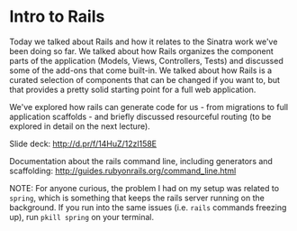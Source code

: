 # Intro to Rails

Today we talked about Rails and how it relates to the Sinatra work we've been doing so far. We talked about how Rails organizes the component parts of the application (Models, Views, Controllers, Tests) and discussed some of the add-ons that come built-in. We talked about how Rails is a curated selection of components that can be changed if you want to, but that provides a pretty solid starting point for a full web application.

We've explored how rails can generate code for us - from migrations to full application scaffolds - and briefly discussed resourceful routing (to be explored in detail on the next lecture).

Slide deck: http://d.pr/f/14HuZ/12zl158E

Documentation about the rails command line, including generators and scaffolding: http://guides.rubyonrails.org/command_line.html

NOTE: For anyone curious, the problem I had on my setup was related to `spring`, which is something that keeps the rails server running on the background. If you run into the same issues (i.e. `rails` commands freezing up), run `pkill spring` on your terminal.

